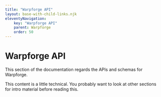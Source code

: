 ```yaml
---
title: "Warpforge API"
layout: base-with-child-links.njk
eleventyNavigation:
    key: "Warpforge API"
    parent: Warpforge
    order: 50
---
```


Warpforge API
=============

This section of the documentation regards the APIs and schemas for Warpforge.

This content is a little technical.
You probably want to look at other sections for intro material before reading this.
